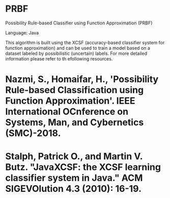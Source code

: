 # PRBF
Possibility Rule-based Classifier using Function Approximation (PRBF)

Language: Java

This algorithm is built using the XCSF (accuracy-based classifier system for function approximation) and can be used to train a model based on a dataset labeled by possibilistic (uncertain) labels. For more detailed information please refer to th efollowing resources.

# Nazmi, S., Homaifar, H., 'Possibility Rule-based Classification using Function Approximation'. IEEE International OCnference on Systems, Man, and Cybernetics (SMC)-2018.

# Stalph, Patrick O., and Martin V. Butz. "JavaXCSF: the XCSF learning classifier system in Java." ACM SIGEVOlution 4.3 (2010): 16-19.
